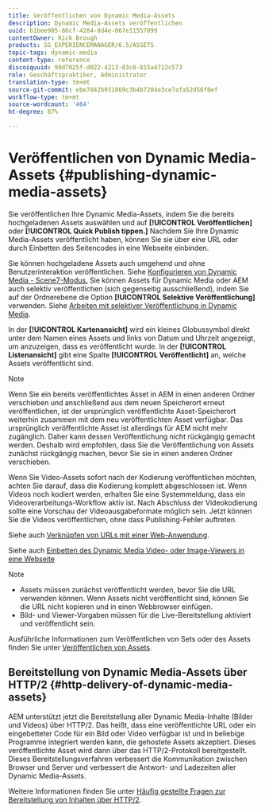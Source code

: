 ```yaml
---
title: Veröffentlichen von Dynamic Media-Assets
description: Dynamic Media-Assets veröffentlichen
uuid: b1bee905-86cf-4284-8d4e-067e11557899
contentOwner: Rick Brough
products: SG_EXPERIENCEMANAGER/6.5/ASSETS
topic-tags: dynamic-media
content-type: reference
discoiquuid: 99d7025f-d022-4213-83c0-815a4712c573
role: Geschäftspraktiker, Administrator
translation-type: tm+mt
source-git-commit: ebe7042b931869c3b4b7204e3ce7afa52d56f0ef
workflow-type: tm+mt
source-wordcount: '464'
ht-degree: 87%

---
```



# Veröffentlichen von Dynamic Media-Assets  {#publishing-dynamic-media-assets}

Sie veröffentlichen Ihre Dynamic Media-Assets, indem Sie die bereits hochgeladenen Assets auswählen und auf **[!UICONTROL Veröffentlichen]** oder **[!UICONTROL Quick Publish tippen.]** Nachdem Sie Ihre Dynamic Media-Assets veröffentlicht haben, können Sie sie über eine URL oder durch Einbetten des Seitencodes in eine Webseite einbinden.

Sie können hochgeladene Assets auch umgehend und ohne Benutzerinteraktion veröffentlichen. Siehe [Konfigurieren von Dynamic Media - Scene7-Modus.](config-dms7.md)
Sie können Assets für Dynamic Media oder AEM auch selektiv veröffentlichen (sich gegenseitig ausschließend), indem Sie auf der Ordnerebene die Option **[!UICONTROL Selektive Veröffentlichung]** verwenden. Siehe [Arbeiten mit selektiver Veröffentlichung in Dynamic Media](/help/assets/selective-publishing.md).

In der **[!UICONTROL Kartenansicht]** wird ein kleines Globussymbol direkt unter dem Namen eines Assets und links von Datum und Uhrzeit angezeigt, um anzuzeigen, dass es veröffentlicht wurde. In der **[!UICONTROL Listenansicht]** gibt eine Spalte **[!UICONTROL Veröffentlicht]** an, welche Assets veröffentlicht sind.

>[!NOTE]
>
>Wenn Sie ein bereits veröffentlichtes Asset in AEM in einen anderen Ordner verschieben und anschließend aus dem neuen Speicherort erneut veröffentlichen, ist der ursprünglich veröffentlichte Asset-Speicherort weiterhin zusammen mit dem neu veröffentlichten Asset verfügbar. Das ursprünglich veröffentlichte Asset ist allerdings für AEM nicht mehr zugänglich. Daher kann dessen Veröffentlichung nicht rückgängig gemacht werden. Deshalb wird empfohlen, dass Sie die Veröffentlichung von Assets zunächst rückgängig machen, bevor Sie sie in einen anderen Ordner verschieben.

Wenn Sie Video-Assets sofort nach der Kodierung veröffentlichen möchten, achten Sie darauf, dass die Kodierung komplett abgeschlossen ist. Wenn Videos noch kodiert werden, erhalten Sie eine Systemmeldung, dass ein Videoverarbeitungs-Workflow aktiv ist. Nach Abschluss der Videokodierung sollte eine Vorschau der Videoausgabeformate möglich sein. Jetzt können Sie die Videos veröffentlichen, ohne dass Publishing-Fehler auftreten.

Siehe auch [Verknüpfen von URLs mit einer Web-Anwendung](linking-urls-to-yourwebapplication.md).

Siehe auch [Einbetten des Dynamic Media Video- oder Image-Viewers in eine Webseite](embed-code.md)

>[!NOTE]
>
>* Assets müssen zunächst veröffentlicht werden, bevor Sie die URL verwenden können. Wenn Assets nicht veröffentlicht sind, können Sie die URL nicht kopieren und in einen Webbrowser einfügen.
>* Bild- und Viewer-Vorgaben müssen für die Live-Bereitstellung aktiviert und veröffentlicht sein.

>



Ausführliche Informationen zum Veröffentlichen von Sets oder des Assets finden Sie unter [Veröffentlichen von Assets](manage-assets.md).

## Bereitstellung von Dynamic Media-Assets über HTTP/2   {#http-delivery-of-dynamic-media-assets}

AEM unterstützt jetzt die Bereitstellung aller Dynamic Media-Inhalte (Bilder und Videos) über HTTP/2. Das heißt, dass eine veröffentlichte URL oder ein eingebetteter Code für ein Bild oder Video verfügbar ist und in beliebige Programme integriert werden kann, die gehostete Assets akzeptiert. Dieses veröffentlichte Asset wird dann über das HTTP/2-Protokoll bereitgestellt. Dieses Bereitstellungsverfahren verbessert die Kommunikation zwischen Browser und Server und verbessert die Antwort- und Ladezeiten aller Dynamic Media-Assets.

Weitere Informationen finden Sie unter [Häufig gestellte Fragen zur Bereitstellung von Inhalten über HTTP/2](/help/sites-administering/scene7-http2faq.md).
